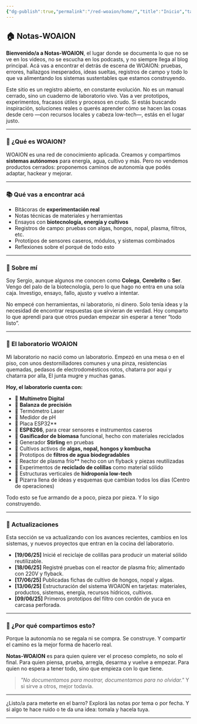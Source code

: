 ```yaml
---
{"dg-publish":true,"permalink":"/red-woaion/home/","title":"Inicio","tags":["home","índice","gardenEntry"],"noteIcon":""}
---
```


## 🏠 Notas-WOAION

**Bienvenido/a a Notas-WOAION**, el lugar donde se documenta lo que no se ve en los videos, no se escucha en los podcasts, y no siempre llega al blog principal. Acá vas a encontrar el detrás de escena de WOAION: pruebas, errores, hallazgos inesperados, ideas sueltas, registros de campo y todo lo que va alimentando los sistemas sustentables que estamos construyendo.

Este sitio es un registro abierto, en constante evolución. No es un manual cerrado, sino un cuaderno de laboratorio vivo. Vas a ver prototipos, experimentos, fracasos útiles y procesos en crudo. Si estás buscando inspiración, soluciones reales o querés aprender cómo se hacen las cosas desde cero —con recursos locales y cabeza low-tech—, estás en el lugar justo.

---

### 🧭 ¿Qué es WOAION?

WOAION es una red de conocimiento aplicada. Creamos y compartimos **sistemas autónomos** para energía, agua, cultivo y más. Pero no vendemos productos cerrados: proponemos caminos de autonomía que podés adaptar, hackear y mejorar.

---

### 📚 Qué vas a encontrar acá

* Bitácoras de **experimentación real**
* Notas técnicas de materiales y herramientas
* Ensayos con **biotecnología, energía y cultivos**
* Registros de campo: pruebas con algas, hongos, nopal, plasma, filtros, etc.
* Prototipos de sensores caseros, módulos, y sistemas combinados
* Reflexiones sobre el porqué de todo esto

---

### 👤 Sobre mí

Soy Sergio, aunque algunos me conocen como **Colega**, **Cerebrito** o **Ser**. Vengo del palo de la biotecnología, pero lo que hago no entra en una sola caja. Investigo, ensayo, fallo, ajusto y vuelvo a intentar.

No empecé con herramientas, ni laboratorio, ni dinero. Solo tenía ideas y la necesidad de encontrar respuestas que sirvieran de verdad. Hoy comparto lo que aprendí para que otros puedan empezar sin esperar a tener “todo listo”.

---

### 🔧 El laboratorio WOAION

Mi laboratorio no nació como un laboratorio. Empezó en una mesa o en el piso, con unos destornilladores comunes y una pinza, resistencias quemadas, pedasos de electrodomésticos rotos, chatarra por aqui y chatarra por alla, El junta mugre y muchas ganas.

**Hoy, el laboratorio cuenta con:**

* 🔹 **Multímetro Digital**  
* 🔹 **Balanza de precisión** 
* 🔹 Termómetro Laser
* 🔹 Medidor de pH
* 🔹 Placa ESP32** 
* 🔹 **ESP8266**, para crear sensores e instrumentos caseros
* 🔹 **Gasificador de biomasa** funcional, hecho con materiales reciclados
* 🔹 Generador **Stirling** en pruebas
* 🔹 Cultivos activos de **algas, nopal, hongos y kombucha**
* 🔹 Prototipos de **filtros de agua biodegradables**
* 🔹 Reactor de plasma frío** hecho con un flyback y piezas reutilizadas
* 🔹 Experimentos de **reciclado de colillas** como material sólido
* 🔹 Estructuras verticales de **hidroponía low-tech**
* 🔹 Pizarra llena de ideas y esquemas que cambian todos los días (Centro de operaciones)

Todo esto se fue armando de a poco, pieza por pieza. Y lo sigo construyendo.

---

### 🔁 Actualizaciones

Esta sección se va actualizando con los avances recientes, cambios en los sistemas, y nuevos proyectos que entran en la cocina del laboratorio.

* **\[19/06/25]** Inicié el reciclaje de colillas para producir un material sólido reutilizable.
* **\[18/06/25]** Registré pruebas con el reactor de plasma frío; alimentado con 220V y flyback.
* **\[17/06/25]** Publicadas fichas de cultivo de hongos, nopal y algas.
* **\[13/06/25]** Estructuración del sistema WOAION en tarjetas: materiales, productos, sistemas, energía, recursos hídricos, cultivos.
* **\[09/06/25]** Primeros prototipos del filtro con cordón de yuca en carcasa perforada.

---

### 💬 ¿Por qué compartimos esto?

Porque la autonomía no se regala ni se compra. Se construye.
Y compartir el camino es la mejor forma de hacerlo real.

**Notas-WOAION** es para quien quiere ver el proceso completo, no solo el final.
Para quien piensa, prueba, arregla, desarma y vuelve a empezar.
Para quien no espera a tener todo, sino que empieza con lo que tiene.

> *"No documentamos para mostrar, documentamos para no olvidar."*
> Y si sirve a otros, mejor todavía.

---

¿Listo/a para meterte en el barro? Explorá las notas por tema o por fecha.
Y si algo te hace ruido o te da una idea: tomala y hacela tuya.

---


